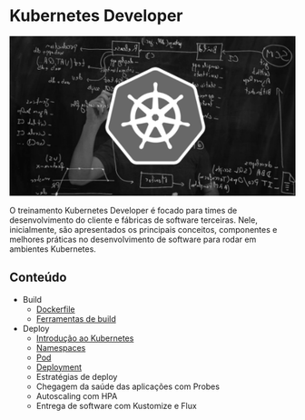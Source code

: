 # Kubernetes Developer

![img01](img/img01.png)

O treinamento Kubernetes Developer é focado para times de desenvolvimento do
cliente e fábricas de software terceiras. Nele, inicialmente, são
apresentados os principais conceitos, componentes e melhores práticas no
desenvolvimento de software para rodar em ambientes Kubernetes.

## Conteúdo

- Build
  - [Dockerfile](docker)
  - [Ferramentas de build](docker)
- Deploy
  - [Introdução ao Kubernetes](introducao)
  - [Namespaces](namespaces)
  - [Pod](pod)
  - [Deployment](deployment)
  - Estratégias de deploy
  - Chegagem da saúde das aplicações com Probes
  - Autoscaling com HPA
  - Entrega de software com Kustomize e Flux

